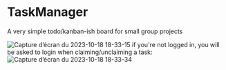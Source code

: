 # TaskManager
A very simple todo/kanban-ish board for small group projects

![Capture d’écran du 2023-10-18 18-33-15](https://github.com/RealDoigt/TaskManager/assets/57451013/6a3ff0d6-2eed-476c-8ad3-4543ed86bdfc)
if you're not logged in, you will be asked to login when claiming/unclaiming a task:
![Capture d’écran du 2023-10-18 18-33-34](https://github.com/RealDoigt/TaskManager/assets/57451013/984e920b-4dd8-499c-9f26-bd17de143bb7)
